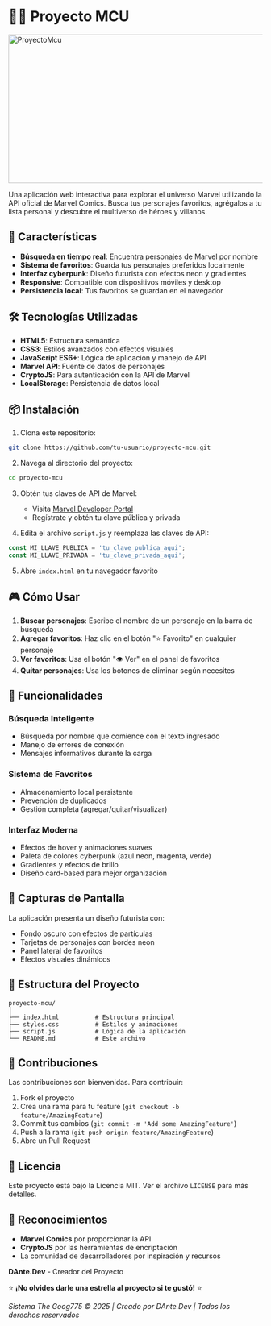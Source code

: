 # 🦸‍♂️ Proyecto MCU


<img width="681" height="295" alt="ProyectoMcu" src="https://github.com/user-attachments/assets/d4de91c6-3c14-48d0-91ff-4a84921a4d86" />


Una aplicación web interactiva para explorar el universo Marvel utilizando la API oficial de Marvel Comics. Busca tus personajes favoritos, agrégalos a tu lista personal y descubre el multiverso de héroes y villanos.

## 🚀 Características

- **Búsqueda en tiempo real**: Encuentra personajes de Marvel por nombre
- **Sistema de favoritos**: Guarda tus personajes preferidos localmente
- **Interfaz cyberpunk**: Diseño futurista con efectos neon y gradientes
- **Responsive**: Compatible con dispositivos móviles y desktop
- **Persistencia local**: Tus favoritos se guardan en el navegador

## 🛠️ Tecnologías Utilizadas

- **HTML5**: Estructura semántica
- **CSS3**: Estilos avanzados con efectos visuales
- **JavaScript ES6+**: Lógica de aplicación y manejo de API
- **Marvel API**: Fuente de datos de personajes
- **CryptoJS**: Para autenticación con la API de Marvel
- **LocalStorage**: Persistencia de datos local

## 📦 Instalación

1. Clona este repositorio:
```bash
git clone https://github.com/tu-usuario/proyecto-mcu.git
```

2. Navega al directorio del proyecto:
```bash
cd proyecto-mcu
```

3. Obtén tus claves de API de Marvel:
   - Visita [Marvel Developer Portal](https://developer.marvel.com/)
   - Regístrate y obtén tu clave pública y privada

4. Edita el archivo `script.js` y reemplaza las claves de API:
```javascript
const MI_LLAVE_PUBLICA = 'tu_clave_publica_aqui';
const MI_LLAVE_PRIVADA = 'tu_clave_privada_aqui';
```

5. Abre `index.html` en tu navegador favorito

## 🎮 Cómo Usar

1. **Buscar personajes**: Escribe el nombre de un personaje en la barra de búsqueda
2. **Agregar favoritos**: Haz clic en el botón "⭐ Favorito" en cualquier personaje
3. **Ver favoritos**: Usa el botón "👁️ Ver" en el panel de favoritos
4. **Quitar personajes**: Usa los botones de eliminar según necesites

## 🌟 Funcionalidades

### Búsqueda Inteligente
- Búsqueda por nombre que comience con el texto ingresado
- Manejo de errores de conexión
- Mensajes informativos durante la carga

### Sistema de Favoritos
- Almacenamiento local persistente
- Prevención de duplicados
- Gestión completa (agregar/quitar/visualizar)

### Interfaz Moderna
- Efectos de hover y animaciones suaves
- Paleta de colores cyberpunk (azul neon, magenta, verde)
- Gradientes y efectos de brillo
- Diseño card-based para mejor organización

## 🎨 Capturas de Pantalla

La aplicación presenta un diseño futurista con:
- Fondo oscuro con efectos de partículas
- Tarjetas de personajes con bordes neon
- Panel lateral de favoritos
- Efectos visuales dinámicos

## 🔧 Estructura del Proyecto

```
proyecto-mcu/
│
├── index.html          # Estructura principal
├── styles.css          # Estilos y animaciones
├── script.js           # Lógica de la aplicación
└── README.md           # Este archivo
```

## 🤝 Contribuciones

Las contribuciones son bienvenidas. Para contribuir:

1. Fork el proyecto
2. Crea una rama para tu feature (`git checkout -b feature/AmazingFeature`)
3. Commit tus cambios (`git commit -m 'Add some AmazingFeature'`)
4. Push a la rama (`git push origin feature/AmazingFeature`)
5. Abre un Pull Request

## 📄 Licencia

Este proyecto está bajo la Licencia MIT. Ver el archivo `LICENSE` para más detalles.

## 🙏 Reconocimientos

- **Marvel Comics** por proporcionar la API
- **CryptoJS** por las herramientas de encriptación
- La comunidad de desarrolladores por inspiración y recursos

**DAnte.Dev** - Creador del Proyecto



⭐ **¡No olvides darle una estrella al proyecto si te gustó!** ⭐

*Sistema The Goog775 © 2025 | Creado por DAnte.Dev | Todos los derechos reservados*
